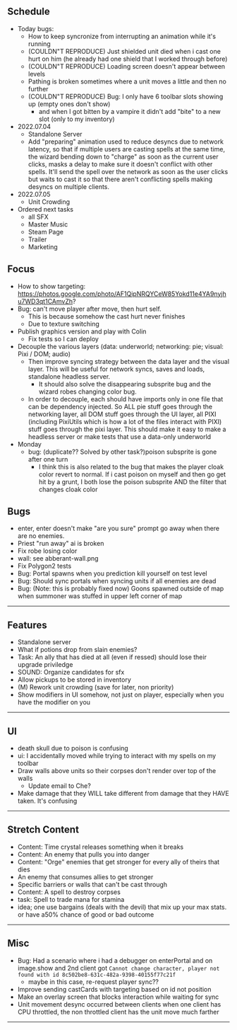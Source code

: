 ## Schedule
- Today bugs:
    - How to keep syncronize from interrupting an animation while it's running
    - (COULDN"T REPRODUCE) Just shielded unit died when i cast one hurt on him (he  already had one shield that I worked through before)
    - (COULDN"T REPRODUCE) Loading screen doesn't appear between levels
    - Pathing is broken sometimes where a unit moves a little and then no further
    - (COULDN"T REPRODUCE) Bug: I only have 6 toolbar slots showing up (empty ones don't show)
        - and when I got bitten by a vampire it didn't add "bite" to a new slot (only to my inventory)
- 2022.07.04
    - Standalone Server
    - Add "preparing" animation used to reduce desyncs due to network latency, so that if multiple users are casting spells at the same time, the wizard bending down to "charge" as soon as the current user clicks, masks a delay to make sure it doesn't conflict with other spells.  It'll send the spell over the network as soon as the user clicks but waits to cast it so that there aren't conflicting spells making desyncs on multiple clients.
- 2022.07.05
    - Unit Crowding
- Ordered next tasks
    - all SFX
    - Master Music
    - Steam Page
    - Trailer
    - Marketing
## Focus
- How to show targeting: https://photos.google.com/photo/AF1QipNRQYCeW85Yokd11e4YA9nyjhu7WD3qt1CAmvZh?
- Bug: can't move player after move, then hurt self.
    - This is because somehow the cast hurt never finishes
    - Due to texture switching
- Publish graphics version and play with Colin
    - Fix tests so I can deploy
- Decouple the various layers (data: underworld; networking: pie; visual: Pixi / DOM; audio)
    - Then improve syncing strategy between the data layer and the visual layer.  This will be useful for network syncs, saves and loads, standalone headless server.
        - It should also solve the disappearing subsprite bug and the wizard robes changing color bug.
    - In order to decouple, each should have imports only in one file that can be dependency injected.  So ALL pie stuff goes through the networking layer, all DOM stuff goes through the UI layer, all PIXI (including PixiUtils which is how a lot of the files interact with PIXI) stuff goes through the pixi layer.  This should make it easy to make a headless server or make tests that use a data-only underworld
- Monday
    - bug: (duplicate?? Solved by other task?)poison subsprite is gone after one turn
        - I think this is also related to the bug that makes the player cloak color revert to normal. If i cast poison on myself and then go get hit by a grunt, I both lose the poison subsprite AND the filter that changes cloak color

## Bugs

- enter, enter doesn't make "are you sure" prompt go away when there are no enemies.
- Priest "run away" ai is broken
- Fix robe losing color 
- wall: see abberant-wall.png
- Fix Polygon2 tests
- Bug: Portal spawns when you prediction kill yourself on test level
- Bug: Should sync portals when syncing units if all enemies are dead
- Bug: (Note: this is probably fixed now) Goons spawned outside of map when summoner was stuffed in upper left corner of map
---
## Features
- Standalone server
- What if potions drop from slain enemies?
- Task: An ally that has died at all (even if ressed) should lose their upgrade priviledge
- SOUND: Organize candidates for sfx
- Allow pickups to be stored in inventory
- (M) Rework unit crowding (save for later, non priority)
- Show modifiers in UI somehow, not just on player, especially when you have the modifier on you
---
## UI
- death skull due to poison is confusing
- ui: I accidentally moved while trying to interact with my spells on my toolbar
- Draw walls above units so their corpses don't render over top of the walls
    - Update email to Che?
- Make damage that they WILL take different from damage that they HAVE taken.  It's confusing
---
## Stretch Content
- Content: Time crystal releases something when it breaks
- Content: An enemy that pulls you into danger
- Content: "Orge" enemies that get stronger for every ally of theirs that dies
- An enemy that consumes allies to get stronger
- Specific barriers or walls that can't be cast through
- Content: A spell to destroy corpses
- task: Spell to trade mana for stamina
- idea; one use bargains (deals with the devil) that mix up your max stats.  or have a50% chance of good or bad outcome
---

## Misc
- Bug: Had a scenario where i had a debugger on enterPortal and on image.show
and 2nd client got `Cannot change character, player not found with id 8c502be8-631c-482a-9398-40155f77c21f`
    - maybe in this case, re-request player sync??
- Improve sending castCards with targeting based on id not position
- Make an overlay screen that blocks interaction while waiting for sync
- Unit movement desync occurred between clients when one client has CPU throttled, the non throttled client has the unit move much farther
---